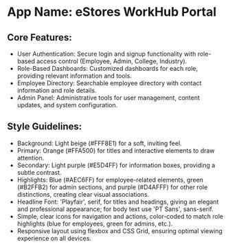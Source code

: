 # **App Name**: eStores WorkHub Portal

## Core Features:

- User Authentication: Secure login and signup functionality with role-based access control (Employee, Admin, College, Industry).
- Role-Based Dashboards: Customized dashboards for each role, providing relevant information and tools.
- Employee Directory: Searchable employee directory with contact information and role details.
- Admin Panel: Administrative tools for user management, content updates, and system configuration.

## Style Guidelines:

- Background: Light beige (#FFF8E1) for a soft, inviting feel.
- Primary: Orange (#FFA500) for titles and interactive elements to draw attention.
- Secondary: Light purple (#E5D4FF) for information boxes, providing a subtle contrast.
- Highlights: Blue (#AEC6FF) for employee-related elements, green (#B2FFB2) for admin sections, and purple (#D4AFFF) for other role distinctions, creating clear visual associations.
- Headline Font: 'Playfair', serif, for titles and headings, giving an elegant and professional appearance; for body text use 'PT Sans', sans-serif.
- Simple, clear icons for navigation and actions, color-coded to match role highlights (blue for employees, green for admins, etc.).
- Responsive layout using flexbox and CSS Grid, ensuring optimal viewing experience on all devices.